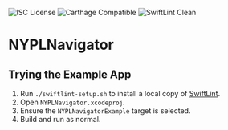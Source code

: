 ![ISC License](https://img.shields.io/badge/license-ISC-blue.svg)
![Carthage Compatible](https://img.shields.io/badge/Carthage-✓-green.svg)
![SwiftLint Clean](https://img.shields.io/badge/SwiftLint-✓-green.svg)

# NYPLNavigator

## Trying the Example App

1. Run `./swiftlint-setup.sh` to install a local copy of [SwiftLint](https://github.com/realm/SwiftLint).
2. Open `NYPLNavigator.xcodeproj`.
3. Ensure the `NYPLNavigatorExample` target is selected.
4. Build and run as normal.
